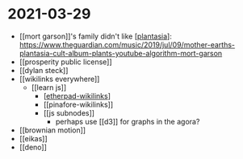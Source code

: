 # 2021-03-29

- [[mort garson]]'s family didn't like [[plantasia]]: https://www.theguardian.com/music/2019/jul/09/mother-earths-plantasia-cult-album-plants-youtube-algorithm-mort-garson
- [[prosperity public license]]
- [[dylan steck]]
- [[wikilinks everywhere]]
  - [[learn js]]
    - [[etherpad-wikilinks]]
    - [[pinafore-wikilinks]]
    - [[js subnodes]]
      - perhaps use [[d3]] for graphs in the agora?
- [[brownian motion]]
- [[eikas]]
- [[deno]]

[//begin]: # "Autogenerated link references for markdown compatibility"
[plantasia]: ../plantasia "plantasia"
[etherpad-wikilinks]: ../etherpad-wikilinks "etherpad wikilinks"
[//end]: # "Autogenerated link references"